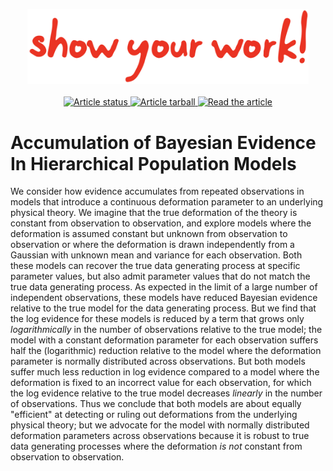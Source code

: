 <p align="center">
<a href="https://github.com/showyourwork/showyourwork">
<img width = "450" src="https://raw.githubusercontent.com/showyourwork/.github/main/images/showyourwork.png" alt="showyourwork"/>
</a>
<br>
<br>
<a href="https://github.com/farr/HierTGRScaling/actions/workflows/build.yml">
<img src="https://github.com/farr/HierTGRScaling/actions/workflows/build.yml/badge.svg?branch=main" alt="Article status"/>
</a>
<a href="https://github.com/farr/HierTGRScaling/raw/main-pdf/arxiv.tar.gz">
<img src="https://img.shields.io/badge/article-tarball-blue.svg?style=flat" alt="Article tarball"/>
</a>
<a href="https://github.com/farr/HierTGRScaling/raw/main-pdf/ms.pdf">
<img src="https://img.shields.io/badge/article-pdf-blue.svg?style=flat" alt="Read the article"/>
</a>
</p>

# Accumulation of Bayesian Evidence In Hierarchical Population Models

We consider how evidence accumulates from repeated observations in models that introduce a continuous deformation parameter to an underlying physical theory.  We imagine that the true deformation of the theory is constant from observation to observation, and explore models where the deformation is assumed constant but unknown from observation to observation or where the deformation is drawn independently from a Gaussian with unknown mean and variance for each observation.  Both these models can recover the true data generating process at specific parameter values, but also admit parameter values that do not match the true data generating process.  As expected in the limit of a large number of independent observations, these models have reduced Bayesian evidence relative to the true model for the data generating process.  But we find that the log evidence for these models is reduced by a term that grows only *logarithmically* in the number of observations relative to the true model; the model with a constant deformation parameter for each observation suffers half the (logarithmic) reduction relative to the model where the deformation parameter is normally distributed across observations.  But both models suffer much less reduction in log evidence compared to a model where the deformation is fixed to an incorrect value for each observation, for which the log evidence relative to the true model decreases *linearly* in the number of observations.  Thus we conclude that both models are about equally "efficient" at detecting or ruling out deformations from the underlying physical theory; but we advocate for the model with normally distributed deformation parameters across observations because it is robust to true data generating processes where the deformation *is not* constant from observation to observation.